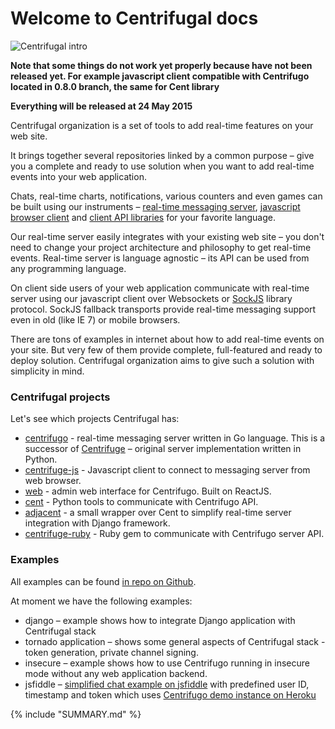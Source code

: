 Welcome to Centrifugal docs
===========================

![Centrifugal intro](https://raw.githubusercontent.com/centrifugal/documentation/master/assets/images/intro.png)

**Note that some things do not work yet properly because have not been released yet. For example
javascript client compatible with Centrifugo located in 0.8.0 branch, the same for Cent library**

**Everything will be released at 24 May 2015**

Centrifugal organization is a set of tools to add real-time features on your web site.

It brings together several repositories linked by a common purpose – give you a complete
and ready to use solution when you want to add real-time events into your web application.

Chats, real-time charts, notifications, various counters and even games can be built
using our instruments – [real-time messaging server](server/README.md), [javascript browser client](client/README.md) and [client
API libraries](libraries/README.md) for your favorite language.

Our real-time server easily integrates with your existing web site – you don't need
to change your project architecture and philosophy to get real-time events. Real-time server
is language agnostic – its API can be used from any programming language.

On client side users of your web application communicate with real-time server using our
javascript client over Websockets or [SockJS](https://github.com/sockjs/sockjs-client)
library protocol. SockJS fallback transports provide real-time messaging support even
in old (like IE 7) or mobile browsers.

There are tons of examples in internet about how to add real-time events on your site.
But very few of them provide complete, full-featured and ready to deploy solution.
Centrifugal organization aims to give such a solution with simplicity in mind.

### Centrifugal projects

Let's see which projects Centrifugal has:

* [centrifugo](https://github.com/centrifugal/centrifugo) - real-time messaging server
    written in Go language. This is a successor of
    [Centrifuge](https://github.com/centrifugal/centrifugo) – original server implementation
    written in Python.
* [centrifuge-js](https://github.com/centrifugal/centrifuge-js) - Javascript client to
    connect to messaging server from web browser.
* [web](https://github.com/centrifugal/web) - admin web interface for Centrifugo.
    Built on ReactJS.
* [cent](https://github.com/centrifugal/cent) - Python tools to communicate with Centrifugo API.
* [adjacent](https://github.com/centrifugal/adjacent) - a small wrapper over Cent to
    simplify real-time server integration with Django framework.
* [centrifuge-ruby](https://github.com/centrifugal/centrifuge-ruby) - Ruby gem to communicate
    with Centrifugo server API.

### Examples

All examples can be found [in repo on Github](https://github.com/centrifugal/examples).

At moment we have the following examples:

* django – example shows how to integrate Django application with Centrifugal stack
* tornado application – shows some general aspects of Centrifugal stack - token generation, private channel signing.
* insecure – example shows how to use Centrifugo running in insecure mode without any web application backend.
* jsfiddle – [simplified chat example on jsfiddle](http://jsfiddle.net/FZambia/yG7Uw/) with predefined user ID, timestamp
    and token which uses [Centrifugo demo instance on Heroku](https://centrifugo.herokuapp.com)


{% include "SUMMARY.md" %}